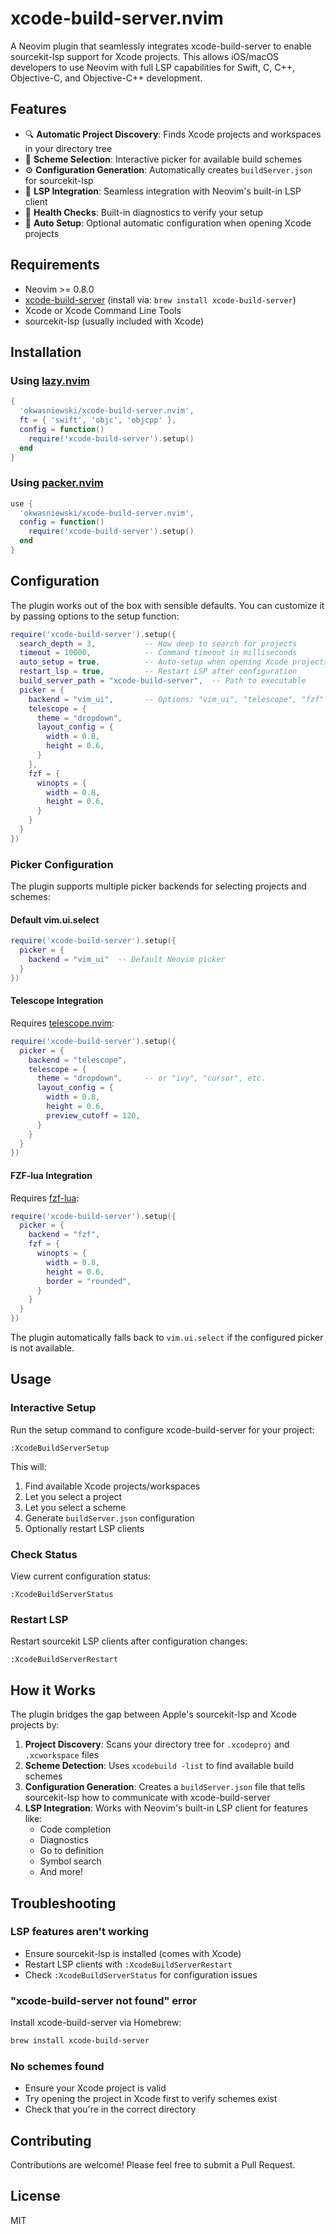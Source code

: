 # xcode-build-server.nvim

A Neovim plugin that seamlessly integrates xcode-build-server to enable sourcekit-lsp support for Xcode projects. This allows iOS/macOS developers to use Neovim with full LSP capabilities for Swift, C, C++, Objective-C, and Objective-C++ development.

## Features

- 🔍 **Automatic Project Discovery**: Finds Xcode projects and workspaces in your directory tree
- 🎯 **Scheme Selection**: Interactive picker for available build schemes  
- ⚙️ **Configuration Generation**: Automatically creates `buildServer.json` for sourcekit-lsp
- 🔄 **LSP Integration**: Seamless integration with Neovim's built-in LSP client
- 🏥 **Health Checks**: Built-in diagnostics to verify your setup
- 🚀 **Auto Setup**: Optional automatic configuration when opening Xcode projects

## Requirements

- Neovim >= 0.8.0
- [xcode-build-server](https://github.com/SolaWing/xcode-build-server) (install via: `brew install xcode-build-server`)
- Xcode or Xcode Command Line Tools
- sourcekit-lsp (usually included with Xcode)

## Installation

### Using [lazy.nvim](https://github.com/folke/lazy.nvim)

```lua
{
  'okwasniewski/xcode-build-server.nvim',
  ft = { 'swift', 'objc', 'objcpp' },
  config = function()
    require('xcode-build-server').setup()
  end
}
```

### Using [packer.nvim](https://github.com/wbthomason/packer.nvim)

```lua
use {
  'okwasniewski/xcode-build-server.nvim',
  config = function()
    require('xcode-build-server').setup()
  end
}
```

## Configuration

The plugin works out of the box with sensible defaults. You can customize it by passing options to the setup function:

```lua
require('xcode-build-server').setup({
  search_depth = 3,           -- How deep to search for projects
  timeout = 10000,            -- Command timeout in milliseconds  
  auto_setup = true,          -- Auto-setup when opening Xcode projects
  restart_lsp = true,         -- Restart LSP after configuration
  build_server_path = "xcode-build-server",  -- Path to executable
  picker = {
    backend = "vim_ui",       -- Options: "vim_ui", "telescope", "fzf"
    telescope = {
      theme = "dropdown",
      layout_config = {
        width = 0.8,
        height = 0.6,
      }
    },
    fzf = {
      winopts = {
        width = 0.8,
        height = 0.6,
      }
    }
  }
})
```

### Picker Configuration

The plugin supports multiple picker backends for selecting projects and schemes:

#### Default vim.ui.select
```lua
require('xcode-build-server').setup({
  picker = {
    backend = "vim_ui"  -- Default Neovim picker
  }
})
```

#### Telescope Integration
Requires [telescope.nvim](https://github.com/nvim-telescope/telescope.nvim):

```lua
require('xcode-build-server').setup({
  picker = {
    backend = "telescope",
    telescope = {
      theme = "dropdown",     -- or "ivy", "cursor", etc.
      layout_config = {
        width = 0.8,
        height = 0.6,
        preview_cutoff = 120,
      }
    }
  }
})
```

#### FZF-lua Integration  
Requires [fzf-lua](https://github.com/ibhagwan/fzf-lua):

```lua
require('xcode-build-server').setup({
  picker = {
    backend = "fzf",
    fzf = {
      winopts = {
        width = 0.8,
        height = 0.6,
        border = "rounded",
      }
    }
  }
})
```

The plugin automatically falls back to `vim.ui.select` if the configured picker is not available.

## Usage

### Interactive Setup

Run the setup command to configure xcode-build-server for your project:

```vim
:XcodeBuildServerSetup
```

This will:
1. Find available Xcode projects/workspaces
2. Let you select a project
3. Let you select a scheme
4. Generate `buildServer.json` configuration
5. Optionally restart LSP clients

### Check Status

View current configuration status:

```vim
:XcodeBuildServerStatus
```

### Restart LSP

Restart sourcekit LSP clients after configuration changes:

```vim
:XcodeBuildServerRestart
```

## How it Works

The plugin bridges the gap between Apple's sourcekit-lsp and Xcode projects by:

1. **Project Discovery**: Scans your directory tree for `.xcodeproj` and `.xcworkspace` files
2. **Scheme Detection**: Uses `xcodebuild -list` to find available build schemes
3. **Configuration Generation**: Creates a `buildServer.json` file that tells sourcekit-lsp how to communicate with xcode-build-server
4. **LSP Integration**: Works with Neovim's built-in LSP client for features like:
   - Code completion
   - Diagnostics  
   - Go to definition
   - Symbol search
   - And more!

## Troubleshooting

### LSP features aren't working
- Ensure sourcekit-lsp is installed (comes with Xcode)
- Restart LSP clients with `:XcodeBuildServerRestart`
- Check `:XcodeBuildServerStatus` for configuration issues

### "xcode-build-server not found" error
Install xcode-build-server via Homebrew:
```bash
brew install xcode-build-server
```

### No schemes found
- Ensure your Xcode project is valid
- Try opening the project in Xcode first to verify schemes exist
- Check that you're in the correct directory

## Contributing

Contributions are welcome! Please feel free to submit a Pull Request.

## License

MIT

